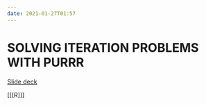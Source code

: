 ```yaml
---
date: 2021-01-27T01:57
---
```


# SOLVING ITERATION PROBLEMS WITH PURRR

[Slide deck](file:///home/roc/Documents/Stats/Downloads/purrr_deck.pdf)

[[[R]]]